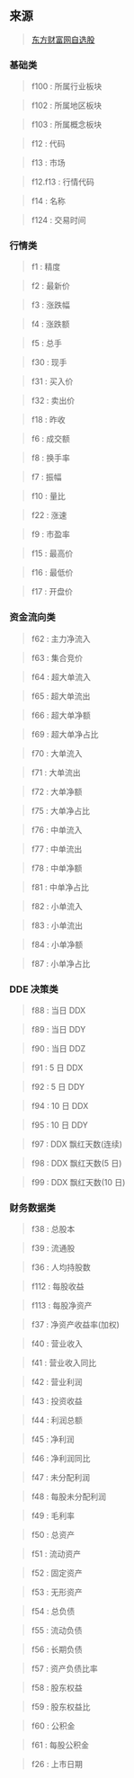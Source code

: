 ## 来源

> [东方财富网自选股](http://quote.eastmoney.com/zixuan)

### 基础类

> f100 : 所属行业板块

> f102 : 所属地区板块

> f103 : 所属概念板块

> f12 : 代码

> f13 : 市场

> f12.f13 : 行情代码

> f14 : 名称

> f124 : 交易时间

### 行情类

> f1 : 精度

> f2 : 最新价

> f3 : 涨跌幅

> f4 : 涨跌额

> f5 : 总手

> f30 : 现手

> f31 : 买入价

> f32 : 卖出价

> f18 : 昨收

> f6 : 成交额

> f8 : 换手率

> f7 : 振幅

> f10 : 量比

> f22 : 涨速

> f9 : 市盈率

> f15 : 最高价

> f16 : 最低价

> f17 : 开盘价

### 资金流向类

> f62 : 主力净流入

> f63 : 集合竞价

> f64 : 超大单流入

> f65 : 超大单流出

> f66 : 超大单净额

> f69 : 超大单净占比

> f70 : 大单流入

> f71 : 大单流出

> f72 : 大单净额

> f75 : 大单净占比

> f76 : 中单流入

> f77 : 中单流出

> f78 : 中单净额

> f81 : 中单净占比

> f82 : 小单流入

> f83 : 小单流出

> f84 : 小单净额

> f87 : 小单净占比

### DDE 决策类

> f88 : 当日 DDX

> f89 : 当日 DDY

> f90 : 当日 DDZ

> f91 : 5 日 DDX

> f92 : 5 日 DDY

> f94 : 10 日 DDX

> f95 : 10 日 DDY

> f97 : DDX 飘红天数(连续)

> f98 : DDX 飘红天数(5 日)

> f99 : DDX 飘红天数(10 日)

### 财务数据类

> f38 : 总股本

> f39 : 流通股

> f36 : 人均持股数

> f112 : 每股收益

> f113 : 每股净资产

> f37 : 净资产收益率(加权)

> f40 : 营业收入

> f41 : 营业收入同比

> f42 : 营业利润

> f43 : 投资收益

> f44 : 利润总额

> f45 : 净利润

> f46 : 净利润同比

> f47 : 未分配利润

> f48 : 每股未分配利润

> f49 : 毛利率

> f50 : 总资产

> f51 : 流动资产

> f52 : 固定资产

> f53 : 无形资产

> f54 : 总负债

> f55 : 流动负债

> f56 : 长期负债

> f57 : 资产负债比率

> f58 : 股东权益

> f59 : 股东权益比

> f60 : 公积金

> f61 : 每股公积金

> f26 : 上市日期
